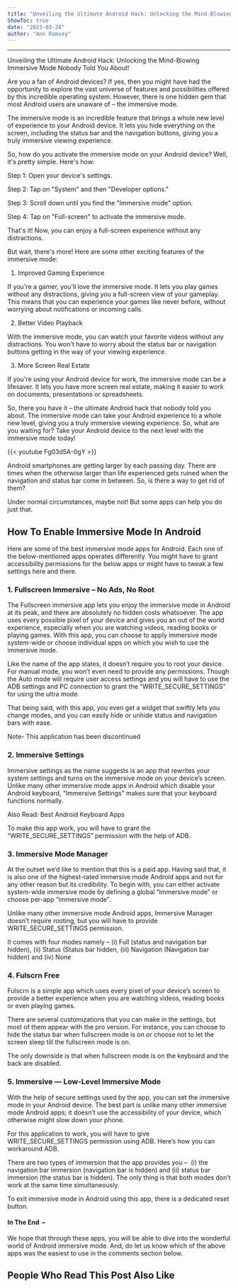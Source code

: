 ```yaml
---
title: "Unveiling the Ultimate Android Hack: Unlocking the Mind-Blowing Immersive Mode Nobody Told You About!"
ShowToc: true 
date: "2023-03-24"
author: "Ann Ramsey"
---
```

*****
Unveiling the Ultimate Android Hack: Unlocking the Mind-Blowing Immersive Mode Nobody Told You About!

Are you a fan of Android devices? If yes, then you might have had the opportunity to explore the vast universe of features and possibilities offered by this incredible operating system. However, there is one hidden gem that most Android users are unaware of – the immersive mode.

The immersive mode is an incredible feature that brings a whole new level of experience to your Android device. It lets you hide everything on the screen, including the status bar and the navigation buttons, giving you a truly immersive viewing experience.

So, how do you activate the immersive mode on your Android device? Well, it's pretty simple. Here's how:

Step 1: Open your device's settings.

Step 2: Tap on "System" and then "Developer options."

Step 3: Scroll down until you find the "Immersive mode" option.

Step 4: Tap on "Full-screen" to activate the immersive mode.

That's it! Now, you can enjoy a full-screen experience without any distractions.

But wait, there's more! Here are some other exciting features of the immersive mode:

1. Improved Gaming Experience

If you're a gamer, you'll love the immersive mode. It lets you play games without any distractions, giving you a full-screen view of your gameplay. This means that you can experience your games like never before, without worrying about notifications or incoming calls.

2. Better Video Playback

With the immersive mode, you can watch your favorite videos without any distractions. You won't have to worry about the status bar or navigation buttons getting in the way of your viewing experience.

3. More Screen Real Estate

If you're using your Android device for work, the immersive mode can be a lifesaver. It lets you have more screen real estate, making it easier to work on documents, presentations or spreadsheets.

So, there you have it – the ultimate Android hack that nobody told you about. The immersive mode can take your Android experience to a whole new level, giving you a truly immersive viewing experience. So, what are you waiting for? Take your Android device to the next level with the immersive mode today!

{{< youtube Fg03d5A-0gY >}} 



Android smartphones are getting larger by each passing day. There are times when the otherwise larger than life experienced gets ruined when the navigation and status bar come in between. So, is there a way to get rid of them?
 
Under normal circumstances, maybe not! But some apps can help you do just that.
 
## How To Enable Immersive Mode In Android
 
Here are some of the best immersive mode apps for Android. Each one of the below-mentioned apps operates differently. You might have to grant accessibility permissions for the below apps or might have to tweak a few settings here and there.
 
### 1. Fullscreen Immersive – No Ads, No Root
 

 
The Fullscreen immersive app lets you enjoy the immersive mode in Android at its peak, and there are absolutely no hidden costs whatsoever. The app uses every possible pixel of your device and gives you an out of the world experience, especially when you are watching videos, reading books or playing games. With this app, you can choose to apply immersive mode system-wide or choose individual apps on which you wish to use the immersive mode.
 
Like the name of the app states, it doesn’t require you to root your device. For manual mode, you won’t even need to provide any permissions. Though the Auto mode will require user access settings and you will have to use the ADB settings and PC connection to grant the “WRITE_SECURE_SETTINGS” for using the ultra mode.
 
That being said, with this app, you even get a widget that swiftly lets you change modes, and you can easily hide or unhide status and navigation bars with ease.
 
Note- This application has been discontinued
 
### 2. Immersive Settings 
 
Immersive settings as the name suggests is an app that rewrites your system settings and turns on the immersive mode on your device’s screen. Unlike many other immersive mode apps in Android which disable your Android keyboard, “Immersive Settings” makes sure that your keyboard functions normally.
 
Also Read: Best Android Keyboard Apps
 
To make this app work, you will have to grant the “WRITE_SECURE_SETTINGS” permission with the help of ADB.
 
### 3. Immersive Mode Manager
 
At the outset we’d like to mention that this is a paid app. Having said that, it is also one of the highest-rated immersive mode Android apps and not for any other reason but its credibility. To begin with, you can either activate system-wide immersive mode by defining a global “immersive mode” or choose per-app “immersive mode”.
 
Unlike many other immersive mode Android apps, Immersive Manager doesn’t require rooting, but you will have to provide WRITE_SECURE_SETTINGS permission.
 
It comes with four modes namely – (i) Full (status and navigation bar hidden), (ii) Status (Status bar hidden, (iii) Navigation (Navigation bar hidden) and (iv) None
 
### 4. Fulscrn Free
 
Fulscrn is a simple app which uses every pixel of your device’s screen to provide a better experience when you are watching videos, reading books or even playing games.
 
There are several customizations that you can make in the settings, but most of them appear with the pro version. For instance, you can choose to hide the status bar when fullscreen mode is on or choose not to let the screen sleep till the fullscreen mode is on.
 
The only downside is that when fullscreen mode is on the keyboard and the back are disabled.
 
### 5. Immersive — Low-Level Immersive Mode 
 
With the help of secure settings used by the app, you can set the immersive mode in your Android device. The best part is unlike many other immersive mode Android apps; it doesn’t use the accessibility of your device, which otherwise might slow down your phone.
 
For this application to work, you will have to give WRITE_SECURE_SETTINGS permission using ADB. Here’s how you can workaround ADB.
 
There are two types of immersion that the app provides you –  (i) the navigation bar immersion (navigation bar is hidden) and (ii) status bar immersion (the status bar is hidden). The only thing is that both modes don’t work at the same time simultaneously.
 
To exit immersive mode in Android using this app, there is a dedicated reset button.
 
#### In The End  –
 
We hope that through these apps, you will be able to dive into the wonderful world of Android immersive mode. And, do let us know which of the above apps was the easiest to use in the comments section below.
 
##  People Who Read This Post Also Like 



